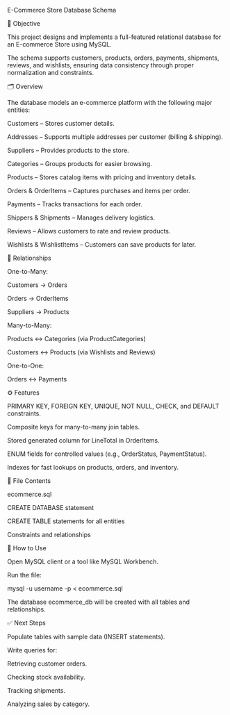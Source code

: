 E-Commerce Store Database Schema

📌 Objective

This project designs and implements a full-featured relational database for an E-commerce Store using MySQL.

The schema supports customers, products, orders, payments, shipments, reviews, and wishlists, ensuring data consistency through proper normalization and constraints.

🗂️ Overview

The database models an e-commerce platform with the following major entities:

Customers – Stores customer details.

Addresses – Supports multiple addresses per customer (billing & shipping).

Suppliers – Provides products to the store.

Categories – Groups products for easier browsing.

Products – Stores catalog items with pricing and inventory details.

Orders & OrderItems – Captures purchases and items per order.

Payments – Tracks transactions for each order.

Shippers & Shipments – Manages delivery logistics.

Reviews – Allows customers to rate and review products.

Wishlists & WishlistItems – Customers can save products for later.

🔑 Relationships

One-to-Many:

Customers → Orders

Orders → OrderItems

Suppliers → Products

Many-to-Many:

Products ↔ Categories (via ProductCategories)

Customers ↔ Products (via Wishlists and Reviews)

One-to-One:

Orders ↔ Payments

⚙️ Features

PRIMARY KEY, FOREIGN KEY, UNIQUE, NOT NULL, CHECK, and DEFAULT constraints.

Composite keys for many-to-many join tables.

Stored generated column for LineTotal in OrderItems.

ENUM fields for controlled values (e.g., OrderStatus, PaymentStatus).

Indexes for fast lookups on products, orders, and inventory.

📂 File Contents

ecommerce.sql

CREATE DATABASE statement

CREATE TABLE statements for all entities

Constraints and relationships

🚀 How to Use

Open MySQL client or a tool like MySQL Workbench.

Run the file:

mysql -u username -p < ecommerce.sql

The database ecommerce_db will be created with all tables and relationships.

✅ Next Steps

Populate tables with sample data (INSERT statements).

Write queries for:

Retrieving customer orders.

Checking stock availability.

Tracking shipments.

Analyzing sales by category.
